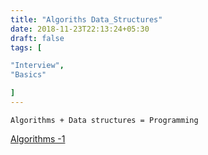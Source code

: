 ```yaml
---
title: "Algoriths Data_Structures"
date: 2018-11-23T22:13:24+05:30
draft: false
tags: [

"Interview",
"Basics"

]
---
```

`Algorithms + Data structures = Programming`

[Algorithms -1 ](https://algs4.cs.princeton.edu/10fundamentals/)